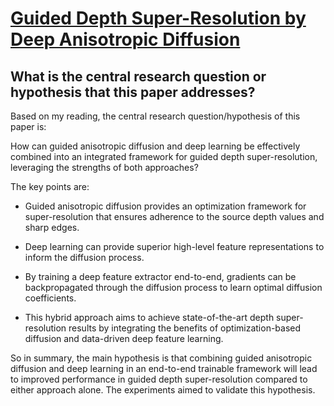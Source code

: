 # [Guided Depth Super-Resolution by Deep Anisotropic Diffusion](https://arxiv.org/abs/2211.11592)

## What is the central research question or hypothesis that this paper addresses?

 Based on my reading, the central research question/hypothesis of this paper is:

How can guided anisotropic diffusion and deep learning be effectively combined into an integrated framework for guided depth super-resolution, leveraging the strengths of both approaches?

The key points are:

- Guided anisotropic diffusion provides an optimization framework for super-resolution that ensures adherence to the source depth values and sharp edges. 

- Deep learning can provide superior high-level feature representations to inform the diffusion process.

- By training a deep feature extractor end-to-end, gradients can be backpropagated through the diffusion process to learn optimal diffusion coefficients. 

- This hybrid approach aims to achieve state-of-the-art depth super-resolution results by integrating the benefits of optimization-based diffusion and data-driven deep feature learning.

So in summary, the main hypothesis is that combining guided anisotropic diffusion and deep learning in an end-to-end trainable framework will lead to improved performance in guided depth super-resolution compared to either approach alone. The experiments aimed to validate this hypothesis.
